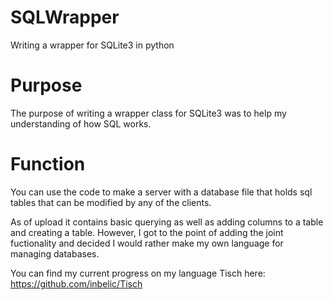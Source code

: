 # SQLWrapper
Writing a wrapper for SQLite3 in python


# Purpose
The purpose of writing a wrapper class for SQLite3 was to help my understanding of how SQL works.


# Function
You can use the code to make a server with a database file that holds sql tables that can be modified by any of the clients.

As of upload it contains basic querying as well as adding columns to a table and creating a table.
However, I got to the point of adding the joint fuctionality and decided I would rather make my own language for managing databases.

You can find my current progress on my language Tisch here: https://github.com/inbelic/Tisch
